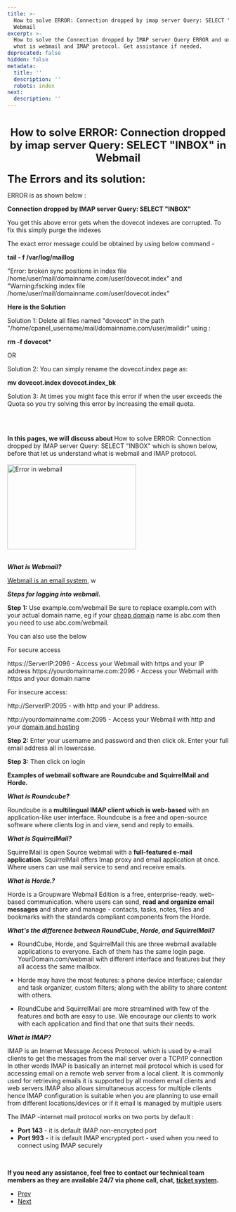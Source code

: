 ```yaml
---
title: >-
  How to solve ERROR: Connection dropped by imap server Query: SELECT "INBOX" in
  Webmail
excerpt: >-
  How to solve the Connection dropped by IMAP server Query ERROR and understand
  what is webmail and IMAP protocol. Get assistance if needed.
deprecated: false
hidden: false
metadata:
  title: ''
  description: ''
  robots: index
next:
  description: ''
---
```

<div itemprop="articleBody">
    <h1 dir="ltr" style="text-align: center;"><span style="font-size: 18pt;">How to solve ERROR: Connection dropped by imap server Query: SELECT "INBOX" in Webmail</span></h1>
    <p dir="ltr"><span style="font-size: x-large; font-family: georgia, palatino;"><strong><em> </em></strong></span></p>
    <p><span style="font-size: 18pt;"><b>The Errors and its solution:</b></span></p>
    <p>ERROR is as shown below :</p>
    <p><b>Connection dropped by IMAP server Query: SELECT "INBOX"</b></p>
    <p dir="ltr"><strong><em> </em></strong></p>
    <p>You get this above error gets when the dovecot indexes are corrupted. To fix this simply purge the indexes</p>
    <p dir="ltr"><strong><em> </em></strong></p>
    <p>The exact error message could be obtained by using below command -</p>
    <p dir="ltr"><strong><em> </em></strong></p>
    <p><b>tail - f /var/log/maillog</b></p>
    <p dir="ltr"><strong><em> </em></strong></p>
    <p>"Error: broken sync positions in index file /home/user/mail/domainname.com/user/dovecot.index" and "Warning:fscking index file /home/user/mail/domainname.com/user/dovecot.index"</p>
    <p dir="ltr"><strong><em> </em></strong></p>
    <p><b>Here is the Solution</b></p>
    <p dir="ltr"><strong><em> </em></strong></p>
    <p>Solution 1: Delete all files named "dovecot" in the path "/home/cpanel_username/mail/domainname.com/user/maildir" using :</p>
    <p dir="ltr"><strong><em> </em></strong></p>
    <p> <b>rm -f dovecot*</b></p>
    <p dir="ltr"><strong><em> </em></strong></p>
    <p>OR</p>
    <p>Solution 2: You can simply rename the dovecot.index page as:</p>
    <p dir="ltr"><strong><em> </em></strong></p>
    <p><b> mv dovecot.index dovecot.index_bk</b></p>
    <p dir="ltr"><strong><em> </em></strong></p>
    <p>Solution 3: At times you might face this error if when the user exceeds the Quota so you try solving this error by increasing the email quota.</p>
    <p><br /><br /></p>
    <p><b>In this pages, we will discuss about </b>How to solve ERROR: Connection dropped by IMAP server Query: SELECT "INBOX" which is shown below, before that let us understand what is webmail and IMAP protocol.<br /><br /><img src="https://image.hostingraja.in/images/helphostingraja/errror-in-webmail.webp" alt="Error in webmail" width="293" height="193" /><br /><br /></p>
    <p dir="ltr"><b><i>What is Webmail?</i></b></p>
    <p><a href="https://www.hostingraja.in/email/email-solutions/">Webmail is an email system</a>, w</p>
    <p dir="ltr"><span style="font-size: x-large; font-family: georgia, palatino;"><strong><em> </em></strong></span></p>
    <p><b><i>Steps for logging into webmail.</i></b></p>
    <p><b>Step 1:</b><span style="font-weight: 400;"> Use example.com/webmail Be sure to replace example.com with your actual domain name, eg if your <a href="https://www.hostingraja.in/domains/">cheap domain</a> name is abc.com then you need to use abc.com/webmail.</span></p>
    <p><span style="font-weight: 400;">You can also use the below </span></p>
    <p><span style="font-weight: 400;">For secure access</span></p>
    <p><span style="font-weight: 400;">https://ServerIP:2096 - Access your Webmail with https and your IP address https://yourdomainname.com:2096 - Access your Webmail with https and your domain name </span></p>
    <p><span style="font-weight: 400;">For insecure access:</span></p>
    <p><span style="font-weight: 400;">http://ServerIP:2095 - with http and your IP address.</span></p>
    <p><span style="font-weight: 400;">http://yourdomainname.com:2095 - Access your Webmail with http and your <a href="https://www.hostingraja.in/domains/">domain and hosting</a></span></p>
    <p dir="ltr"><span style="font-size: x-large; font-family: georgia, palatino;"><strong><em> </em></strong></span></p>
    <p><b>Step 2:</b><span style="font-weight: 400;"> Enter your username and password and then click ok. Enter your full email address all in lowercase.</span></p>
    <p><b>Step 3:</b><span style="font-weight: 400;"> Then click on login </span></p>
    <p dir="ltr"><span style="font-size: x-large; font-family: georgia, palatino;"><strong><em> </em></strong></span></p>
    <p><b>Examples of webmail software are Roundcube and SquirrelMail and Horde.</b></p>
    <p><b><i>What is Roundcube?</i></b></p>
    <p><span style="font-weight: 400;">Roundcube is a</span><b> multilingual IMAP client which is web-based</b><span style="font-weight: 400;"> with an application-like user interface. Roundcube is a free and open-source software where clients log in and view, send and reply to emails.</span></p>
    <p dir="ltr"><span style="font-size: x-large; font-family: georgia, palatino;"><strong><em> </em></strong></span></p>
    <p><b><i>What is SquirrelMail?</i></b></p>
    <p><span style="font-weight: 400;">SquirrelMail is open Source webmail with a </span><b>full-featured e-mail application</b><span style="font-weight: 400;">. SquirrelMail offers Imap proxy and email application at once. Where users can use mail service to send and receive emails.</span></p>
    <p dir="ltr"><span style="font-size: x-large; font-family: georgia, palatino;"><strong><em> </em></strong></span></p>
    <p><b><i>What is Horde.?</i></b></p>
    <p><span style="font-weight: 400;">Horde is a Groupware Webmail Edition is a free, enterprise-ready. web-based communication. where users can send, </span><b>read and organize email messages</b><span style="font-weight: 400;"> and share and manage - contacts, tasks, notes, files and bookmarks with the standards compliant components from the Horde.</span></p>
    <p dir="ltr"><span style="font-size: x-large; font-family: georgia, palatino;"><strong><em> </em></strong></span></p>
    <p><b><i>What's the difference between RoundCube, Horde, and SquirrelMail?</i></b></p>
    <ul>
        <li style="font-weight: 400;"><span style="font-weight: 400;">RoundCube, Horde, and SquirrelMail this are three webmail available applications to everyone. Each of them has the same login page. YourDomain.com/webmail with different interface and features but they all access the same mailbox.</span></li>
    </ul>
    <ul>
        <li style="font-weight: 400;"><span style="font-weight: 400;">Horde may have the most features: a phone device interface; calendar and task organizer, custom filters; along with the ability to share content with others.</span></li>
    </ul>
    <ul>
        <li style="font-weight: 400;"><span style="font-weight: 400;">RoundCube and SquirrelMail are more streamlined with few of the features and both are easy to use. We encourage our clients to work with each application and find that one that suits their needs.</span></li>
    </ul>
    <p dir="ltr"><span style="font-size: x-large; font-family: georgia, palatino;"><strong><em> </em></strong></span></p>
    <p><b><i>What is IMAP?</i></b></p>
    <p><span style="font-weight: 400;">IMAP is an Internet Message Access Protocol. which is used by e-mail clients to get the messages from the mail server over a TCP/IP connection In other words IMAP is basically an internet mail protocol which is used for accessing email on a remote web server from a local client. It is commonly used for retrieving emails it is supported by all modern email clients and web servers.IMAP also allows simultaneous access for multiple clients hence IMAP configuration is suitable when you are planning to use email from different locations/devices or if it email is managed by multiple users</span></p>
    <p><span style="font-weight: 400;">T</span><span style="font-weight: 400;">he IMAP -internet mail protocol works on two ports by default :</span></p>
    <ul>
        <li style="font-weight: 400;"><b>Port 143</b><span style="font-weight: 400;"> - it is default IMAP non-encrypted port</span></li>
        <li style="font-weight: 400;"><b>Port 993</b><span style="font-weight: 400;"> - it is default IMAP encrypted port - used when you need to connect using IMAP securely </span></li>
    </ul> <br />
    <p><b>If you need any assistance, feel free to contact our technical team members as they are available 24/7 via phone call, chat, <a href="https://support.hostingraja.in/" target="_blank" rel="noopener noreferrer">ticket system</a>.</b></p>
    <p dir="ltr"><span style="font-size: x-large; font-family: georgia, palatino;"><strong><em> </em></strong></span></p>
</div>
<ul class="pager pagenav">
    <li class="previous"> <a class="hasTooltip" title="How to exclude a folder from WordPress permalink" aria-label="Previous article: How to exclude a folder from WordPress permalink" href="/docs/how-to-exclude-a-folder-from-wordpress-permalink" rel="prev"> <span class="icon-chevron-left" aria-hidden="true"></span> <span aria-hidden="true">Prev</span> </a> </li>
    <li class="next"> <a class="hasTooltip" title="How to set redirection for without WWW to with WWW URL in Tomcat using UrlRewriteFilter" aria-label="Next article: How to set redirection for without WWW to with WWW URL in Tomcat using UrlRewriteFilter" href="/docs/how-to-set-redirection-for-without-www-to-with-www-url-in-tomcat-using-urlrewritefilter" rel="next"> <span aria-hidden="true">Next</span> <span class="icon-chevron-right" aria-hidden="true"></span> </a> </li>
</ul>
